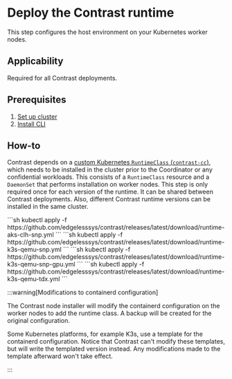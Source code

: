 # Deploy the Contrast runtime

This step configures the host environment on your Kubernetes worker nodes.

## Applicability

Required for all Contrast deployments.

## Prerequisites

1. [Set up cluster](../cluster-setup/aks.md)
2. [Install CLI](../install-cli.md)

## How-to

Contrast depends on a
[custom Kubernetes `RuntimeClass` (`contrast-cc`)](../../architecture/components/runtime.md),
which needs to be installed in the cluster prior to the Coordinator or any
confidential workloads. This consists of a `RuntimeClass` resource and a
`DaemonSet` that performs installation on worker nodes. This step is only
required once for each version of the runtime. It can be shared between Contrast
deployments. Also, different Contrast runtime versions can be installed in the
same cluster.

<Tabs queryString="platform">
<TabItem value="aks-clh-snp" label="AKS" default>
```sh
kubectl apply -f https://github.com/edgelesssys/contrast/releases/latest/download/runtime-aks-clh-snp.yml
```
</TabItem>
<TabItem value="k3s-qemu-snp" label="Bare metal (SEV-SNP)">
```sh
kubectl apply -f https://github.com/edgelesssys/contrast/releases/latest/download/runtime-k3s-qemu-snp.yml
```
</TabItem>
<TabItem value="k3s-qemu-snp-gpu" label="Bare metal (SEV-SNP, with GPU support)">
```sh
kubectl apply -f https://github.com/edgelesssys/contrast/releases/latest/download/runtime-k3s-qemu-snp-gpu.yml
```
</TabItem>
<TabItem value="k3s-qemu-tdx" label="Bare metal (TDX)">
```sh
kubectl apply -f https://github.com/edgelesssys/contrast/releases/latest/download/runtime-k3s-qemu-tdx.yml
```
</TabItem>
</Tabs>

:::warning[Modifications to containerd configuration]

The Contrast node installer will modify the containerd configuration on the
worker nodes to add the runtime class. A backup will be created for the original
configuration.

Some Kubernetes platforms, for example K3s, use a template for the containerd
configuration. Notice that Contrast can't modify these templates, but will write
the templated version instead. Any modifications made to the template afterward
won't take effect.

:::
